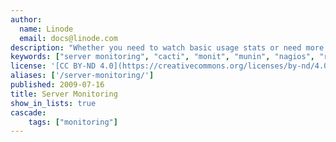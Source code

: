 ```yaml
---
author:
  name: Linode
  email: docs@linode.com
description: "Whether you need to watch basic usage stats or need more advanced functionality, these guides will help you deploy open source server monitoring solutions on your Linux cloud server. The [Linode Longview](/docs/platform/longview/longview) tool also offers system metrics and graphing, which can be used in conjunction with any of these monitoring tools, or with the [Linode Manager email alerts](/docs/uptime/monitoring-and-maintaining-your-server/#configuring-linode-manager-email-alerts) to keep an eye on your system."
keywords: ["server monitoring", "cacti", "monit", "munin", "nagios", "rrdtool"]
license: '[CC BY-ND 4.0](https://creativecommons.org/licenses/by-nd/4.0)'
aliases: ['/server-monitoring/']
published: 2009-07-16
title: Server Monitoring
show_in_lists: true
cascade:
    tags: ["monitoring"]
---
```



